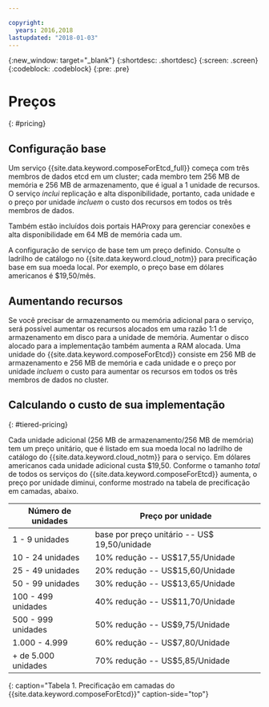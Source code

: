 ```yaml
---

copyright:
  years: 2016,2018
lastupdated: "2018-01-03"
---
```


{:new_window: target="_blank"}
{:shortdesc: .shortdesc}
{:screen: .screen}
{:codeblock: .codeblock}
{:pre: .pre}

# Preços
{: #pricing}

## Configuração base

Um serviço {{site.data.keyword.composeForEtcd_full}} começa com três membros de dados etcd em um cluster; cada membro tem 256 MB de memória e 256 MB de armazenamento, que é igual a 1 unidade de recursos. O serviço _inclui_ replicação e alta disponibilidade, portanto, cada unidade e o preço por unidade _incluem_ o custo dos recursos em todos os três membros de dados.

Também estão incluídos dois portais HAProxy para gerenciar conexões e alta disponibilidade em 64 MB de memória cada um.

A configuração de serviço de base tem um preço definido. Consulte o ladrilho de catálogo no {{site.data.keyword.cloud_notm}} para precificação base em sua moeda local. Por exemplo, o preço base em dólares americanos é $19,50/mês.

## Aumentando recursos

Se você precisar de armazenamento ou memória adicional para o serviço, será possível aumentar os recursos alocados em uma razão 1:1 de armazenamento em disco para a unidade de memória. Aumentar o disco alocado para a implementação também aumenta a RAM alocada. Uma unidade do {{site.data.keyword.composeForEtcd}} consiste em 256 MB de armazenamento e 256 MB de memória e cada unidade e o preço por unidade _incluem_ o custo para aumentar os recursos em todos os três membros de dados no cluster. 

## Calculando o custo de sua implementação
{: #tiered-pricing}

Cada unidade adicional (256 MB de armazenamento/256 MB de memória) tem um preço unitário, que é listado em sua moeda local no ladrilho de catálogo do {{site.data.keyword.cloud_notm}} para o serviço. Em dólares americanos cada unidade adicional custa $19,50. Conforme o tamanho _total_ de todos os serviços do {{site.data.keyword.composeForEtcd}} aumenta, o preço por unidade diminui, conforme mostrado na tabela de precificação em camadas, abaixo.

Número de unidades|Preço por unidade
----------|-----------
1 - 9 unidades|base por preço unitário -- US$ 19,50/unidade
10 - 24 unidades|10% redução -- US$17,55/Unidade
25 - 49 unidades|20% redução -- US$15,60/Unidade
50 - 99 unidades|30% redução -- US$13,65/Unidade
100 - 499 unidades|40% redução -- US$11,70/Unidade
500 - 999 unidades|50% redução -- US$9,75/Unidade
1.000 - 4.999|60% redução -- US$7,80/Unidade
+ de 5.000 unidades|70% redução -- US$5,85/Unidade
{: caption="Tabela 1. Precificação em camadas do {{site.data.keyword.composeForEtcd}}" caption-side="top"}
